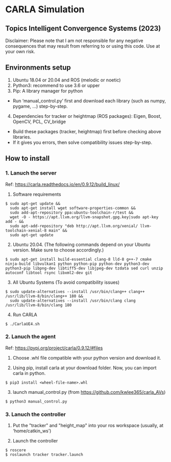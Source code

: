 # CARLA Simulation

## Topics Intelligent Convergence Systems (2023) 

Disclaimer: Please note that I am not responsible for any negative consequences that may result from referring to or using this code. Use at your own risk.

## Environments setup

1. Ubuntu 18.04 or 20.04 and ROS (melodic or noetic)
2. Python3: recommend to use 3.6 or upper
3. Pip: A library manager for python 
- Run ‘manual_control.py’ first and download each library (such as numpy, pygame, …) step-by-step.
4. Dependencies for tracker or heightmap (ROS packages): Eigen, Boost, OpenCV, PCL, CV_bridge
- Build these packages (tracker, heightmap) first before checking above libraries.
- If it gives you errors, then solve compatibility issues step-by-step.

## How to install

### 1. Lanuch the server

Ref: <https://carla.readthedocs.io/en/0.9.12/build_linux/>

1. Software requirements
```
$ sudo apt-get update &&
  sudo apt-get install wget software-properties-common &&
  sudo add-apt-repository ppa:ubuntu-toolchain-r/test &&
  wget -O - https://apt.llvm.org/llvm-snapshot.gpg.key|sudo apt-key add - &&
  sudo apt-add-repository "deb http://apt.llvm.org/xenial/ llvm-toolchain-xenial-8 main" &&
  sudo apt-get update
```

2. Ubuntu 20.04. (The following commands depend on your Ubuntu version. Make sure to choose accordingly.)

```
$ sudo apt-get install build-essential clang-8 lld-8 g++-7 cmake ninja-build libvulkan1 python python-pip python-dev python3-dev python3-pip libpng-dev libtiff5-dev libjpeg-dev tzdata sed curl unzip autoconf libtool rsync libxml2-dev git
```

3. All Ubuntu Systems (To avoid compatibility issues)
```
$ sudo update-alternatives --install /usr/bin/clang++ clang++ /usr/lib/llvm-8/bin/clang++ 180 &&
  sudo update-alternatives --install /usr/bin/clang clang /usr/lib/llvm-8/bin/clang 180
```

4. Run CARLA
```
$ ./CarlaUE4.sh
```

### 2. Lanuch the agent

Ref: <https://pypi.org/project/carla/0.9.12/#files>
1. Choose .whl file compatible with your python version and download it. 

2. Using pip, install carla at your download folder. Now, you can import carla in python.
```
$ pip3 install <wheel-file-name>.whl
```

3.  launch manual_control.py (from <https://github.com/kwlee365/carla_AVs>)
```
$ python3 manual_control.py
```

### 3. Lanuch the controller
1. Put the "tracker" and "height_map" into your ros workspace (usually, at ‘home/catkin_ws’)

2. Launch the controller
```
$ roscore
$ roslaunch tracker tracker.launch
```
